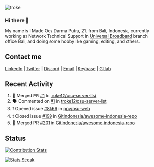 ![troke](https://cardivo.vercel.app/api?name=I%20Made%20Ocy%20Darma%20Putra&description=Just%20pull-stack%20developer&image=https://avatars.githubusercontent.com/u/10250068?v=4&backgroundColor=%23DE834D)

### Hi there 👋

My name is I Made Ocy Darma Putra, 21. from Bali, Indonesia, currently working as Network Technical Support in [Universal Broadband](https://universal.net.id) branch office Bali, and doing some hobby like gaming, editing, and others.

## Contact me

[LinkedIn](https://linkedin.com/in/troke) | [Twitter](https://twitter.com/darma_ochi) | [Discord](https://link.troke.id/discord) | <a href="mailto:ochi@troke.id">Email</a> | [Keybase](https://keybase.io/troke) | [Gitlab](https://gitlab.com/troke12)

## Recent Activity

<!--START_SECTION:activity-->
1. 🎉 Merged PR [#1](https://github.com/troke12/osu-server-list/pull/1) in [troke12/osu-server-list](https://github.com/troke12/osu-server-list)
2. 🗣 Commented on [#1](https://github.com/troke12/osu-server-list/issues/1) in [troke12/osu-server-list](https://github.com/troke12/osu-server-list)
3. ❗️ Opened issue [#8566](https://github.com/ppy/osu-web/issues/8566) in [ppy/osu-web](https://github.com/ppy/osu-web)
4. ❗️ Closed issue [#199](https://github.com/GitIndonesia/awesome-indonesia-repo/issues/199) in [GitIndonesia/awesome-indonesia-repo](https://github.com/GitIndonesia/awesome-indonesia-repo)
5. 🎉 Merged PR [#201](https://github.com/GitIndonesia/awesome-indonesia-repo/pull/201) in [GitIndonesia/awesome-indonesia-repo](https://github.com/GitIndonesia/awesome-indonesia-repo)
<!--END_SECTION:activity-->

## Status

[![Contribution Stats](https://github-contribution-stats.vercel.app/api/?username=troke12)](https://github.com/LordDashMe/github-contribution-stats/)

[![Stats Streak](https://github-readme-streak-stats.herokuapp.com/?user=troke12)](https://github.com/troke12/)
